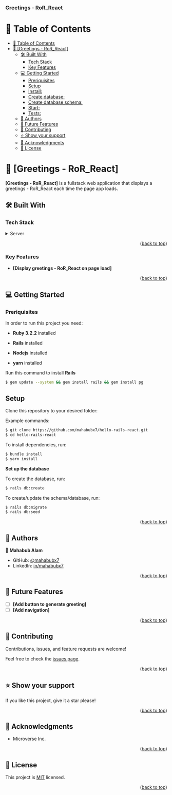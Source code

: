 <a name="readme-top"></a>

  <h3><b>Greetings - RoR_React</b></h3>

# 📗 Table of Contents

- [📗 Table of Contents](#-table-of-contents)
- [📖 \[Greetings - RoR_React\] ](#-random-greeting-)
  - [🛠 Built With ](#-built-with-)
    - [Tech Stack ](#tech-stack-)
    - [Key Features ](#key-features-)
  - [💻 Getting Started ](#-getting-started-)
    - [Preriquisites](#preriquisites)
    - [Setup](#setup)
    - [Install:](#install)
    - [Create database:](#create-database)
    - [Create database schema:](#create-database-schema)
    - [Start:](#start)
    - [Tests:](#tests)
  - [👥 Authors ](#-authors-)
  - [🔭 Future Features ](#-future-features-)
  - [🤝 Contributing ](#-contributing-)
  - [⭐️ Show your support ](#️-show-your-support-)
  - [🙏 Acknowledgments ](#-acknowledgments-)
  - [📝 License ](#-license-)

# 📖 [Greetings - RoR_React] <a name="about-project"></a>

**[Greetings - RoR_React]** is a fullstack web application that displays a greetings - RoR_React each time the page app loads.

## 🛠 Built With <a name="built-with"></a>

### Tech Stack <a name="tech-stack"></a>

<details>
  <summary>Server</summary>
  <ul>
    <li><a href="#">Ruby on rails</a></li>
  </ul>

  <summary>Database</summary>
  <ul>
    <li><a href="#">PostgreSQL</a></li>
  </ul>

  <summary>Client</summary>
  <ul>
    <li><a href="#">React</a></li>
    <li><a href="#">Redux</a></li>
  </ul>
</details>

<p align="right">(<a href="#readme-top">back to top</a>)</p>

### Key Features <a name="key-features"></a>

- **[Display greetings - RoR_React on page load]**

<p align="right">(<a href="#readme-top">back to top</a>)</p>

## 💻 Getting Started <a name="getting-started"></a>

### Preriquisites

In order to run this project you need:

- **Ruby 3.2.2** installed

- **Rails** installed

- **Nodejs** installed

- **yarn** installed

Run this command to install **Rails**

```bash
$ gem update --system && gem install rails && gem install pg
```

## Setup

Clone this repository to your desired folder:

Example commands:

```bash
$ git clone https://github.com/mahabubx7/hello-rails-react.git
$ cd hello-rails-react
```

To install dependencies, run:

```bash
$ bundle install
$ yarn install
```

**Set up the database** <br>

To create the database, run:

```bash
$ rails db:create
```

To create/update the schema/database, run:

```bash
$ rails db:migrate
$ rails db:seed
```

<p align="right">(<a href="#readme-top">back to top</a>)</p>

## 👥 Authors <a name="authors"></a>

👤 **Mahabub Alam**

- GitHub: [@mahabubx7](https://github.com/mahabubx7)
- LinkedIn: [in/mahabubx7](https://linkedin.com/in/mahabubx7)

<p align="right">(<a href="#readme-top">back to top</a>)</p>

## 🔭 Future Features <a name="future-features"></a>

- [ ] **[Add button to generate greeting]**
- [ ] **[Add navigation]**

<p align="right">(<a href="#readme-top">back to top</a>)</p>

## 🤝 Contributing <a name="contributing"></a>

Contributions, issues, and feature requests are welcome!

Feel free to check the [issues page](https://github.com/Leeoasis/hello-rails-react/issues).

<p align="right">(<a href="#readme-top">back to top</a>)</p>

## ⭐️ Show your support <a name="support"></a>

If you like this project, give it a star please!

<p align="right">(<a href="#readme-top">back to top</a>)</p>

## 🙏 Acknowledgments <a name="acknowledgements"></a>

 <ul>
    <li>
        Microverse Inc.
    </li>
  </ul>

<p align="right">(<a href="#readme-top">back to top</a>)</p>

## 📝 License <a name="license"></a>

This project is [MIT](./LICENSE) licensed.

<p align="right">(<a href="#readme-top">back to top</a>)</p>
